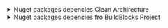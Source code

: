 

<details><summary>Nuget packages depencies Clean Archirecture</summary>
<p>

#### Ordering.Domain Layer
```powershell
MediatR
``` 

#### Presentation Layer
```powershell
Microsoft.Extensions.DependencyInjection.Abstractions
``` 

#### Instrastructure Layer
```powershell
Microsoft.Data.SqlClient
``` 

```powershell
Microsoft.Extensions.Configuration.Abstractions
``` 
```powershell
Microsoft.Extensions.DependencyInjection.Abstractions
``` 
</p>
</details> 

<details><summary>Nuget packages depencies fro BuildBlocks Project</summary>
<p>

#### BuildBlocks Project
```powershell
Microsoft.Extensions.DependencyInjection.Abstractions
``` 
```powershell
MediatR
``` 
```powershell
Mapster
``` 
```powershell
FluentValidation.DependencyInjectionExtensions
``` 
```powershell
FluentValidation
``` 

</p>
</details> 
